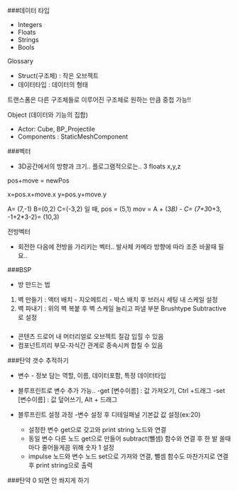 ###데이터 타입
- Integers
- Floats
- Strings
- Bools

Glossary
- Struct(구조체) : 작은 오브젝트
- 데이터타입 : 데이터의 형태

트랜스폼은 다른 구조체들로 이루어진 구조체로 원하는 만큼 중첩 가능!!

Object (데이터와 기능의 집합)
- Actor: Cube, BP_Projectile
- Components : StaticMeshComponent

###벡터
- 3D공간에서의 방향과 크기..
플로그램적으로는.. 3 floats x,y,z

pos+move = newPos

x=pos.x+move.x
y=pos.y+move.y

A= (7,-1) B=(0,2) C=(-3,2) 일 때,
pos = (5,1)
mov = A + (3*B) - C= (7+3*0+3, -1+2*3-2)= (10,3)

전방벡터
- 회전한 다음에 전방을 가리키는 벡터.. 발사체 카메라 방향에 따라 조준 바꿀때 필요..

###BSP
- 방 만드는 법
 1. 벽 만들기 : 액터 배치 - 지오메트리 - 박스 배치 후 브러시 세팅 내 스케일 설정 
 2. 벽 파내기 : 위의 벽 복붙 후 벽 스케일 늘리고 파낼 부분 Brushtype Subtractive로 설정

###
- 콘텐츠 드로어 내 머터리얼로 오브젝트 질감 입힐 수 있음
- 컴포넌트끼리 부모-자식간 관계로 종속시켜 합칠 수 있음

###탄약 갯수 추적하기
- 변수 - 정보 담는 역할, 이름, 데이터포함, 특정 데이터타입
- 블루프린트로 변수 추가 가능..
	-get [변수이름] : 값 가져오기, Ctrl +드래그
	-set [변수이름] : 값 덮어쓰기, Alt + 드래그

- 블루프린트 설정 과정
	-변수 설정 후 디테일패널 기본값 값 설정(ex:20)
	- 설정한 변수 get으로 갖고와 print string 노드와 연결
	- 동일 변수 다른 노드 get으로 만들어 subtract(뺄셈) 함수와 연결 후 한 발 쏠때 마다 줄어들게끔 위해 숫자 1 설정
	- impulse 노드와 변수 노드 set으로 가져와 연결, 뺄셈 함수도 마찬가지로 연결 후 print string으로 출력

###탄약 0 되면 안 쏴지게 하기





